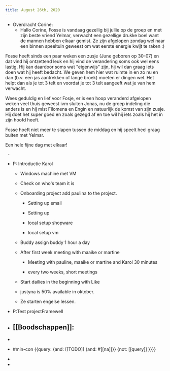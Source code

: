 ```yaml
---
title: August 26th, 2020
---
```


- Overdracht Corine:
	 - Hallo Corine, Fosse is vandaag gezellig bij jullie op de groep en met zijn beste vriend Yelmar, verwacht een gezellige drukke boel want de mannen hebben elkaar gemist. Ze zijn afgelopen zondag wel naar een binnen speeltuin geweest om wat eerste energie kwijt te raken :)

Fosse heeft sinds een paar weken een zusje (June geboren op 30-07) en dat vind hij ontzettend leuk en hij vind de verandering soms ook wel eens lastig. Hij kan daardoor soms wat "eigenwijs" zijn, hij wil dan graag iets doen wat hij heeft bedacht. We geven hem hier wat ruimte in en zo nu en dan (b.v. een jas aantrekken of lange broek) moeten er dingen wel. Het helpt dan als je tot 3 telt en voordat je tot 3 telt aangeeft wat je van hem verwacht.

Wees geduldig en lief voor Fosje, er is een hoop veranderd afgelopen weken veel thuis geweest ivm sluiten Jonas, nu de groep  indeling die anders is en hij mist Filomena en Engin en natuurlijk de komst van zijn zusje. Hij doet het super goed en zoals gezegd af en toe wil hij iets zoals hij het in zijn hoofd heeft. 

Fosse hoeft niet meer te slapen tussen de middag en hij speelt heel graag buiten met Yelmar.

Een hele fijne dag met elkaar! 

	 - 

- P: Introductie Karol 
	 - Windows machine met VM

	 - Check on who's team it is

	 - Onboarding project add paulina to the project.
		 - Setting up email 

		 - Setting up 

		 - local setup shopware

		 - local setup vm 

	 - Buddy assign buddy  1 hour a day 

	 - After first week meeting with maaike or martine 
		 - Meeting with pauline, maaike or martine and Karol 30 minutes

		 - every two weeks, short meetings 

	 - Start dailies in the beginning with Like

	 - justyna is 50% available in oktober.

	 - Ze starten engelse lessen.

- P:Test projectFramewell

- [[Boodschappen]]:
	 - 

- 

- #min-con {{query: {and: [[TODO]] {and: #[[na]]}} {not: [[query]] }}}}

- 

- 
